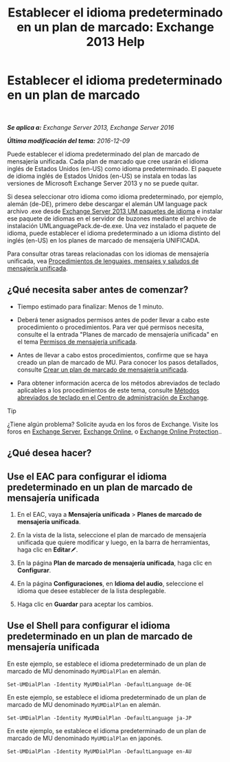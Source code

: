 ﻿---
title: 'Establecer el idioma predeterminado en un plan de marcado: Exchange 2013 Help'
TOCTitle: Establecer el idioma predeterminado en un plan de marcado
ms:assetid: 7a1d2e7e-4053-40af-9ec1-ec714df12ad4
ms:mtpsurl: https://technet.microsoft.com/es-es/library/Aa998914(v=EXCHG.150)
ms:contentKeyID: 50556826
ms.date: 05/22/2018
mtps_version: v=EXCHG.150
ms.translationtype: MT
---

# Establecer el idioma predeterminado en un plan de marcado

 

_**Se aplica a:** Exchange Server 2013, Exchange Server 2016_

_**Última modificación del tema:** 2016-12-09_

Puede establecer el idioma predeterminado del plan de marcado de mensajería unificada. Cada plan de marcado que cree usarán el idioma inglés de Estados Unidos (en-US) como idioma predeterminado. El paquete de idioma inglés de Estados Unidos (en-US) se instala en todas las versiones de Microsoft Exchange Server 2013 y no se puede quitar.

Si desea seleccionar otro idioma como idioma predeterminado, por ejemplo, alemán (de-DE), primero debe descargar el alemán UM language pack archivo .exe desde [Exchange Server 2013 UM paquetes de idioma](https://go.microsoft.com/fwlink/p/?linkid=266542) e instalar ese paquete de idiomas en el servidor de buzones mediante el archivo de instalación UMLanguagePack.de-de.exe. Una vez instalado el paquete de idioma, puede establecer el idioma predeterminado a un idioma distinto del inglés (en-US) en los planes de marcado de mensajería UNIFICADA.

Para consultar otras tareas relacionadas con los idiomas de mensajería unificada, vea [Procedimientos de lenguajes, mensajes y saludos de mensajería unificada](um-languages-prompts-and-greetings-procedures-exchange-2013-help.md).

## ¿Qué necesita saber antes de comenzar?

  - Tiempo estimado para finalizar: Menos de 1 minuto.

  - Deberá tener asignados permisos antes de poder llevar a cabo este procedimiento o procedimientos. Para ver qué permisos necesita, consulte el la entrada "Planes de marcado de mensajería unificada" en el tema [Permisos de mensajería unificada](unified-messaging-permissions-exchange-2013-help.md).

  - Antes de llevar a cabo estos procedimientos, confirme que se haya creado un plan de marcado de MU. Para conocer los pasos detallados, consulte [Crear un plan de marcado de mensajería unificada](create-a-um-dial-plan-exchange-2013-help.md).

  - Para obtener información acerca de los métodos abreviados de teclado aplicables a los procedimientos de este tema, consulte [Métodos abreviados de teclado en el Centro de administración de Exchange](keyboard-shortcuts-in-the-exchange-admin-center-exchange-online-protection-help.md).


> [!TIP]
> ¿Tiene algún problema? Solicite ayuda en los foros de Exchange. Visite los foros en <A href="https://go.microsoft.com/fwlink/p/?linkid=60612">Exchange Server</A>, <A href="https://go.microsoft.com/fwlink/p/?linkid=267542">Exchange Online</A>, o <A href="https://go.microsoft.com/fwlink/p/?linkid=285351">Exchange Online Protection</A>..



## ¿Qué desea hacer?

## Use el EAC para configurar el idioma predeterminado en un plan de marcado de mensajería unificada

1.  En el EAC, vaya a **Mensajería unificada** \> **Planes de marcado de mensajería unificada**.

2.  En la vista de la lista, seleccione el plan de marcado de mensajería unificada que quiere modificar y luego, en la barra de herramientas, haga clic en **Editar**![Icono Editar](images/Bb124582.6f53ccb2-1f13-4c02-bea0-30690e6ea71d(EXCHG.150).gif "Icono Editar").

3.  En la página **Plan de marcado de mensajería unificada**, haga clic en **Configurar**.

4.  En la página **Configuraciones**, en **Idioma del audio**, seleccione el idioma que desee establecer de la lista desplegable.

5.  Haga clic en **Guardar** para aceptar los cambios.

## Use el Shell para configurar el idioma predeterminado en un plan de marcado de mensajería unificada

En este ejemplo, se establece el idioma predeterminado de un plan de marcado de MU denominado `MyUMDialPlan` en alemán.

    Set-UMDialPlan -Identity MyUMDialPlan -DefaultLanguage de-DE

En este ejemplo, se establece el idioma predeterminado de un plan de marcado de MU denominado `MyUMDialPlan` en alemán.

    Set-UMDialPlan -Identity MyUMDialPlan -DefaultLanguage ja-JP

En este ejemplo, se establece el idioma predeterminado de un plan de marcado de MU denominado `MyUMDialPlan` en japonés.

    Set-UMDialPlan -Identity MyUMDialPlan -DefaultLanguage en-AU

